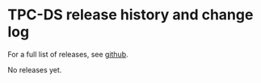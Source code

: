# TPC-DS release history and change log

For a full list of releases, see <a href="https://github.com/julianhyde/tpcds/releases">github</a>.

No releases yet.
